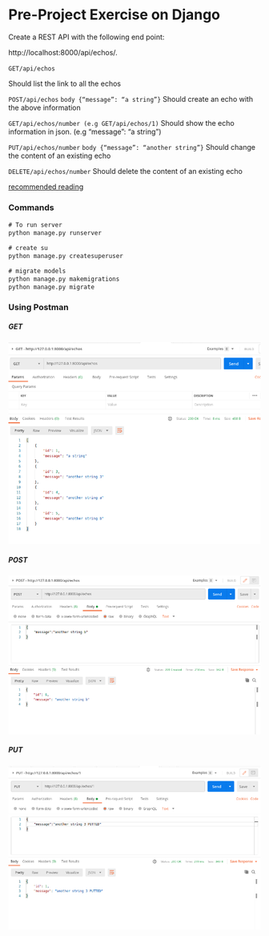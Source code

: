 # Pre-Project Exercise on Django
Create a REST API with the following end point: 

http://localhost:8000/api/echos/.

`GET/api/echos`

Should list the link to all the echos

`POST/api/echos`
`body {“message”: “a string”}`
Should create an echo with the above information

`GET/api/echos/number (e.g GET/api/echos/1)`
Should show the echo information in json. (e.g “message”: “a string”)

`PUT/api/echos/number`
`body {“message”: “another string”}`
Should change the content of an existing echo

`DELETE/api/echos/number`
Should delete the content of an existing echo

[recommended reading](https://medium.com/swlh/build-your-first-rest-api-with-django-rest-framework-e394e39a482c)

### Commands

```
# To run server
python manage.py runserver
```

```
# create su
python manage.py createsuperuser
```

```
# migrate models
python manage.py makemigrations
python manage.py migrate
```

### Using Postman

##### GET

![image-20201211034013404](README.assets/image-20201211034013404.png)



##### POST

![image-20201211034058665](README.assets/image-20201211034058665.png)



##### PUT

![image-20201211034147195](README.assets/image-20201211034147195.png)

